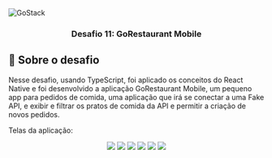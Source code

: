 <img alt="GoStack" src="https://storage.googleapis.com/golden-wind/bootcamp-gostack/header-desafios.png" />

<h3 align="center">
  Desafio 11: GoRestaurant Mobile
</h3>

## :rocket: Sobre o desafio

Nesse desafio, usando TypeScript, foi aplicado os conceitos do React Native e foi desenvolvido a aplicação GoRestaurant Mobile, um pequeno app para pedidos de comida, uma aplicação que irá se conectar a uma Fake API, e exibir e filtrar os pratos de comida da API e permitir a criação de novos pedidos.

Telas da aplicação:

<div align="center">
    <img src="./images/Splash.png"/>
    <img src="./images/Home.png"/>
    <img src="./images/Dashboard.png"/>
    <img src="./images/Pedidos.png"/>
    <img src="./images/Favoritos.png"/>
    <img src="./images/Detalhes.png"/>
</div>
